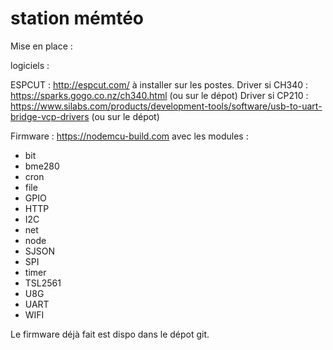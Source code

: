 # station mémtéo

Mise en place :

logiciels :

ESPCUT : http://espcut.com/ à installer sur les postes.
Driver si CH340 : https://sparks.gogo.co.nz/ch340.html (ou sur le dépot)
Driver si CP210 : https://www.silabs.com/products/development-tools/software/usb-to-uart-bridge-vcp-drivers (ou sur le dépot)

Firmware : https://nodemcu-build.com avec les modules :

- bit
- bme280
- cron
- file
- GPIO
- HTTP
- I2C
- net
- node
- SJSON
- SPI
- timer
- TSL2561
- U8G
- UART
- WIFI

Le firmware déjà fait est dispo dans le dépot git.

